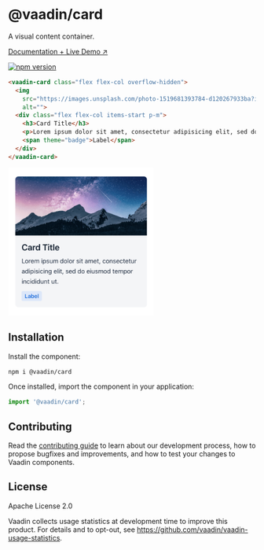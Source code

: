 # @vaadin/card

A visual content container.

[Documentation + Live Demo ↗](https://vaadin.com/docs/latest/components/card)

[![npm version](https://badgen.net/npm/v/@vaadin/card)](https://www.npmjs.com/package/@vaadin/card)

```html
<vaadin-card class="flex flex-col overflow-hidden">
  <img
    src="https://images.unsplash.com/photo-1519681393784-d120267933ba?ixid=MXwxMjA3fDB8MHxwaG90by1wYWdlfHx8fGVufDB8fHw%3D&ixlib=rb-1.2.1&auto=format&fit=crop&w=750&q=80"
    alt="">
  <div class="flex flex-col items-start p-m">
    <h3>Card Title</h3>
    <p>Lorem ipsum dolor sit amet, consectetur adipisicing elit, sed do eiusmod tempor incididunt ut.</p>
    <span theme="badge">Label</span>
  </div>
</vaadin-card>
```

[<img src="https://raw.githubusercontent.com/vaadin/web-components/main/packages/card/screenshot.png" width="296" alt="Screenshot of vaadin-card">](https://vaadin.com/docs/latest/components/card)

## Installation

Install the component:

```sh
npm i @vaadin/card
```

Once installed, import the component in your application:

```js
import '@vaadin/card';
```

## Contributing

Read the [contributing guide](https://vaadin.com/docs/latest/contributing) to learn about our development process, how to propose bugfixes and improvements, and how to test your changes to Vaadin components.

## License

Apache License 2.0

Vaadin collects usage statistics at development time to improve this product.
For details and to opt-out, see https://github.com/vaadin/vaadin-usage-statistics.

